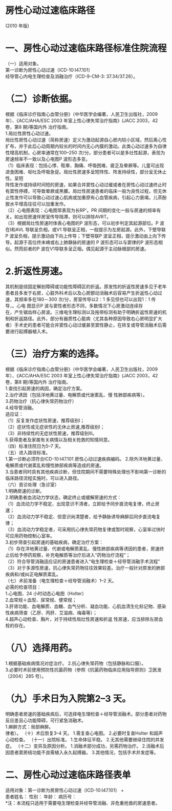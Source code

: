 # 房性心动过速临床路径  
(2010 年版)  
# 一、房性心动过速临床路径标准住院流程  
（一）适用对象。  
第一诊断为房性心动过速（ICD-10:I47.101）  
经导管心内电生理检查及消融治疗（ICD-9-CM-3:  37.34/37.26）。  
# （二）诊断依据。  
根据《临床诊疗指南心血管分册》（中华医学会编著，人民卫生出版社，2009 年）、《ACC/AHA/ESC 2003 年室上性心律失常治疗指南》(JACC 2003，42 卷，第8 期)等国内外 治疗指南。  
1.局灶性房性心动过速。  
局灶性房性心动过速（简称房速）定义为激动起源自心房内较小区域，然后离心性扩布，并于此后心动周期内较长的时间内无心内膜的激动。此类心动过速多为自律性增高机制，心房率通常在100–250 次/分。部分患者可以是多灶性起源，表现为房速频率不一致以及心电图P 波形态多变。  
（1）临床表现：包括心悸、眩晕、胸痛、呼吸困难、疲乏及晕厥等。儿童可出现进食困难、呕吐及呼吸急促。局灶性房速多呈短阵性、阵发持续性，部分呈无休止性。呈短  
阵性发作或持续时间短的房速，如果合并窦性心动过缓或者在房性心动过速终止时有窦性停搏，可导致晕厥或黑朦。局灶性房速患者的临床一般为良性过程，但无休止性发作可以导致心动过速心肌病或加重原有心血管疾病，引起心力衰竭。儿茶酚胺水平增高往往可以加重发作。  
（2）心电图表现：心电图常表现为长RP’。PR 间期的变化一般与房速的频率有关。如出现房速伴房室传导阻滞，则可以排除AVRT。  
（3）根据局灶性房速时体表心电图的P 波形态，可以初步判定其起源部位。P 波在Ⅰ和AVL 导联呈负相，或V1 导联呈正相，一般提示为左房起源。此外，下壁导联P 波呈负相，提示激动由下向上传导；下壁导联P 波呈正相，提示激动由上向下传导。起源于高位终末嵴或右上肺静脉的房速的 P 波形态可以与窦律的P 波形态相似。然而前者的P 波在V1导联多呈正相。偶见起源于主动脉根部的房速。  
# 2.折返性房速。  
其机制是绕固定解剖障碍或功能性障碍区的折返。原发性的折返性房速多见于老年患者且多发于右房，心脏外科术后以及心房颤动消融术后容易产生折返性心动过速，其频率多在180－300 次/分，房室传导以2：1 多见但也可以出现1：1 传导，。心电 图显示P 波与窦性者形态不同，多数情况下心房激动连续存  
在，产生锯齿样心房波。三维电生理标测以及拖带标测有助于明确折返性房速的机制和折返路径。此外，部分有器质性心脏病（尤其各种原因导致右心房明显扩大者）手术史的患者可能合并窦性心动过缓甚至窦性静止，在转复或导管消融术后需要进行起搏器植入术。  
# （三）治疗方案的选择。  
根据《临床诊疗指南心血管分册》（中华医学会编著，人民卫生出版社，2009 年）、《ACC/AHA/ESC 2003 年室上性心律失常治疗指南》(JACC 2003，42 卷，第8 期)等国内外 治疗指南。  
1.查找引起房速的病因，确定治疗方案。  
2.治疗诱因（包括洋地黄过量、电解质或代谢紊乱、慢 性肺部疾病等）。  
3.药物治疗（抗心律失常药物治疗）  
4.经导管消融。  
适应证：  
（1）反复发作症状性房速，推荐级别I；  
（2）症状性或无症状性的无休止房速,推荐级别I；  
（3）非持续性的无症状性房速，推荐级别Ⅲ。  
5.获得患者及家属有关病情以及相关抢救的知情同意。  
（四）标准住院日为5–7 天。  
（五）进入路径标准。  
1.第一诊断必须符合ICD-10:I47.101 房性心动过速疾病编码。 2.除外洋地黄过量、电解质或代谢紊乱和慢性肺部疾病等造成的房速。  
3.当患者同时具有其他疾病诊断，但住院期间不需要特殊处理也不影响第一诊断的临床路径流程实施时，可以进入路径。  
（六）首诊处理（急诊室）  
1.明确房速的诊断。  
2.明确患者血流动力学状态，确定终止或缓解房速的方式：  
（1）血流动力学不稳定、出现意识不清者，立即给予同步直流电复律，终止房速；  
（2）血流动力学不稳定、但意识尚清楚者，给予静脉诱导麻醉后同步直流电复律；  
（3）血流动力学稳定者，可采用抗心律失常药物复律或暂时观察，心室率过快时可应用药物控制心室率。  
3.初步筛查引起房速的基础疾病，确定治疗方案：  
（1）存在洋地黄过量、代谢或电解质紊乱、慢性肺部疾病等诱因的患者，房速终止后给予停药观察，补充电解质等治疗后进入“药物治疗流程”；  
（2）符合导管消融适应证的房速患者进入“电生理检查＋经导管消融手术流程”  
（3）对于多源性房速，抗心律失常药物往往效果较差。治疗一般针对原发的肺部疾病和/或纠正电解质紊乱。  
（七）术前准备（电生理检查＋经导管消融术）1–2 天。  
必需的检查项目：  
1.心电图、24 小时动态心电图（Holter）  
2.血常规＋血型、尿常规、便常规；  
3.肝肾功能、血电解质、血糖、血气分析、凝血功能、心肌血清生化标记物、感染性疾病筛查（乙肝、丙肝、艾滋病、梅毒等）；  
4.超声心动检查、胸片，对于持续性局灶性房速和折返 性房速，应当排除左房血栓的存在。  
# （八）选择用药。  
1.根据基础疾病情况对症治疗。 2.抗心律失常药物（包括静脉和口服）。  
3.必要时术前使用预防性抗菌药物（参照《抗菌药物临床应用指导原则》卫医发〔2004〕285 号）。  
# （九）手术日为入院第2–3 天。  
明确患者房速的基础疾病后，可选择电生理检查＋经导管消融术。部分患者对药物反应差且心功能障碍，可行紧急消融术。  
1.麻醉方式：局部麻醉。  
律者）。 （十）术后恢复3–4 天。 1.需复查心电图。 2.必要时复查Holter 和超声心动检查。 （十一）出院标准。 1.生命体征平稳。 2.无其他需要继续住院的并发症。 （十二）变异及原因分析。 1.消融术部分成功，另需药物治疗。 2.消融术后因患者窦房结功能不良需植入永久起搏器。 3.其他情况，包括手术并发症等。  
# 二、房性心动过速临床路径表单  
适用对象：第一诊断为房房性心动过速（ICD-10:I47.101） $+$  
患者姓名：            性别：      年龄：      病历号：  
\*注：本流程只适用于需要电生理检查并经导管消融、非危重抢救的房速患者。  
